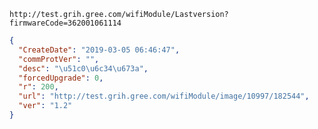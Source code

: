 `http://test.grih.gree.com/wifiModule/Lastversion?firmwareCode=362001061114`

```json
{
  "CreateDate": "2019-03-05 06:46:47",
  "commProtVer": "",
  "desc": "\u51c0\u6c34\u673a",
  "forcedUpgrade": 0,
  "r": 200,
  "url": "http://test.grih.gree.com/wifiModule/image/10997/182544",
  "ver": "1.2"
}
```